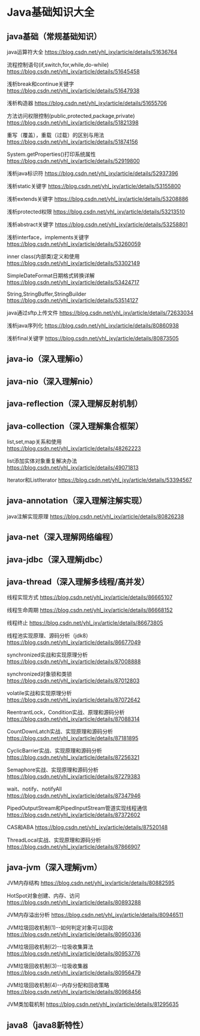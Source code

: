# Java基础知识大全
           
## java基础（常规基础知识）

java运算符大全 https://blog.csdn.net/yhl_jxy/article/details/51636764

流程控制语句(if,switch,for,while,do-while) https://blog.csdn.net/yhl_jxy/article/details/51645458

浅析break和continue关键字 https://blog.csdn.net/yhl_jxy/article/details/51647938

浅析构造器 https://blog.csdn.net/yhl_jxy/article/details/51655706

方法访问权限控制(public,protected,package,private) https://blog.csdn.net/yhl_jxy/article/details/51821398

重写（覆盖），重载（过载）的区别与用法 https://blog.csdn.net/yhl_jxy/article/details/51874156

System.getProperties()打印系统属性 https://blog.csdn.net/yhl_jxy/article/details/52919800

浅析java标识符 https://blog.csdn.net/yhl_jxy/article/details/52937396

浅析static关键字 https://blog.csdn.net/yhl_jxy/article/details/53155800

浅析extends关键字 https://blog.csdn.net/yhl_jxy/article/details/53208886

浅析protected权限 https://blog.csdn.net/yhl_jxy/article/details/53213510

浅析abstract关键字 https://blog.csdn.net/yhl_jxy/article/details/53258801

浅析interface，implements关键字 https://blog.csdn.net/yhl_jxy/article/details/53260059

inner class(内部类)定义和使用 https://blog.csdn.net/yhl_jxy/article/details/53302149

SimpleDateFormat日期格式转换详解 https://blog.csdn.net/yhl_jxy/article/details/53424717

String,StringBuffer,StringBuilder https://blog.csdn.net/yhl_jxy/article/details/53514127

java通过sftp上传文件 https://blog.csdn.net/yhl_jxy/article/details/72633034

浅析java序列化 https://blog.csdn.net/yhl_jxy/article/details/80860938

浅析final关键字 https://blog.csdn.net/yhl_jxy/article/details/80873505


## java-io（深入理解io） 

## java-nio（深入理解nio）    

## java-reflection（深入理解反射机制）

## java-collection（深入理解集合框架）

list,set,map关系和使用 https://blog.csdn.net/yhl_jxy/article/details/48262223

list添加实体对象重复解决办法 https://blog.csdn.net/yhl_jxy/article/details/49071813

Iterator和ListIterator https://blog.csdn.net/yhl_jxy/article/details/53394567

## java-annotation（深入理解注解实现）

java注解实现原理 https://blog.csdn.net/yhl_jxy/article/details/80826238

## java-net（深入理解网络编程）  

## java-jdbc（深入理解jdbc）

## java-thread（深入理解多线程/高并发）

线程实现方式 https://blog.csdn.net/yhl_jxy/article/details/86665107

线程生命周期 https://blog.csdn.net/yhl_jxy/article/details/86668152

线程终止 https://blog.csdn.net/yhl_jxy/article/details/86673805

线程池实现原理、源码分析（jdk8）https://blog.csdn.net/yhl_jxy/article/details/86677049

synchronized实战和实现原理分析 https://blog.csdn.net/yhl_jxy/article/details/87008888

synchronized对象锁和类锁 https://blog.csdn.net/yhl_jxy/article/details/87012803

volatile实战和实现原理分析 https://blog.csdn.net/yhl_jxy/article/details/87072642

ReentrantLock，Condition实战、原理和源码分析 https://blog.csdn.net/yhl_jxy/article/details/87088314

CountDownLatch实战、实现原理和源码分析 https://blog.csdn.net/yhl_jxy/article/details/87181895

CyclicBarrier实战、实现原理和源码分析 https://blog.csdn.net/yhl_jxy/article/details/87256321

Semaphore实战、实现原理和源码分析 https://blog.csdn.net/yhl_jxy/article/details/87279383

wait、notify、notifyAll https://blog.csdn.net/yhl_jxy/article/details/87347946

PipedOutputStream和PipedInputStream管道实现线程通信 https://blog.csdn.net/yhl_jxy/article/details/87372602

CAS和ABA https://blog.csdn.net/yhl_jxy/article/details/87520148

ThreadLocal实战、实现原理和源码分析 https://blog.csdn.net/yhl_jxy/article/details/87866907

## java-jvm（深入理解jvm）

JVM内存结构 https://blog.csdn.net/yhl_jxy/article/details/80882595

HotSpot对象创建、内存、访问 https://blog.csdn.net/yhl_jxy/article/details/80893288

JVM内存溢出分析 https://blog.csdn.net/yhl_jxy/article/details/80946511

JVM垃圾回收机制(1)--如何判定对象可以回收 https://blog.csdn.net/yhl_jxy/article/details/80950336

JVM垃圾回收机制(2)--垃圾收集算法 https://blog.csdn.net/yhl_jxy/article/details/80953776

JVM垃圾回收机制(3)--垃圾收集器 https://blog.csdn.net/yhl_jxy/article/details/80956479

JVM垃圾回收机制(4)--内存分配和回收策略 https://blog.csdn.net/yhl_jxy/article/details/80968456

JVM类加载机制 https://blog.csdn.net/yhl_jxy/article/details/81295635

## java8（java8新特性）


